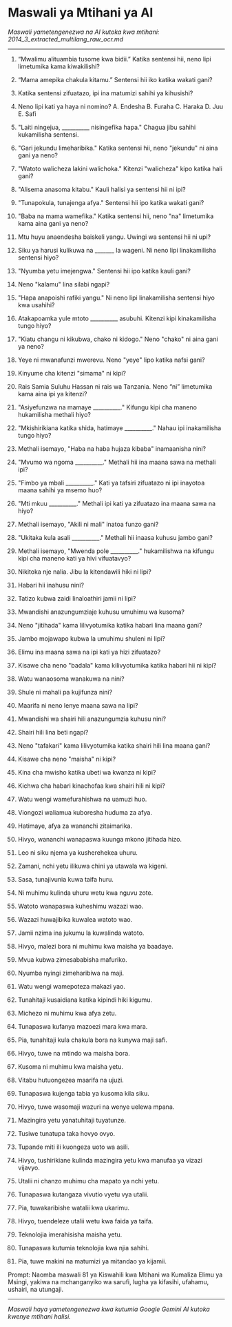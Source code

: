 # Maswali ya Mtihani ya AI
*Maswali yametengenezwa na AI kutoka kwa mtihani: 2014_3_extracted_multilang_raw_ocr.md*

---

1.  “Mwalimu alituambia tusome kwa bidii.” Katika sentensi hii, neno lipi limetumika kama kiwakilishi?
2.  “Mama amepika chakula kitamu.” Sentensi hii iko katika wakati gani?
3.  Katika sentensi zifuatazo, ipi ina matumizi sahihi ya kihusishi?
4.  Neno lipi kati ya haya ni nomino? A. Endesha B. Furaha C. Haraka D. Juu E. Safi
5.  "Laiti ningejua, __________ nisingefika hapa." Chagua jibu sahihi kukamilisha sentensi.
6.  "Gari jekundu limeharibika." Katika sentensi hii, neno "jekundu" ni aina gani ya neno?
7.  "Watoto walicheza lakini walichoka." Kitenzi "walicheza" kipo katika hali gani?
8.  "Alisema anasoma kitabu." Kauli halisi ya sentensi hii ni ipi?
9.  "Tunapokula, tunajenga afya." Sentensi hii ipo katika wakati gani?
10. "Baba na mama wamefika." Katika sentensi hii, neno "na" limetumika kama aina gani ya neno?
11. Mtu huyu anaendesha baiskeli yangu. Uwingi wa sentensi hii ni upi?
12. Siku ya harusi kulikuwa na _______ la wageni. Ni neno lipi linakamilisha sentensi hiyo?
13. "Nyumba yetu imejengwa." Sentensi hii ipo katika kauli gani?
14. Neno "kalamu" lina silabi ngapi?
15. "Hapa anapoishi rafiki yangu." Ni neno lipi linakamilisha sentensi hiyo kwa usahihi?
16. Atakapoamka yule mtoto __________ asubuhi. Kitenzi kipi kinakamilisha tungo hiyo?
17. "Kiatu changu ni kikubwa, chako ni kidogo." Neno "chako" ni aina gani ya neno?
18. Yeye ni mwanafunzi mwerevu. Neno "yeye" lipo katika nafsi gani?
19. Kinyume cha kitenzi "simama" ni kipi?
20. Rais Samia Suluhu Hassan ni rais wa Tanzania. Neno “ni” limetumika kama aina ipi ya kitenzi?

21. "Asiyefunzwa na mamaye __________." Kifungu kipi cha maneno hukamilisha methali hiyo?
22. "Mkishirikiana katika shida, hatimaye __________." Nahau ipi inakamilisha tungo hiyo?
23. Methali isemayo, "Haba na haba hujaza kibaba" inamaanisha nini?
24. "Mvumo wa ngoma __________." Methali hii ina maana sawa na methali ipi?
25. "Fimbo ya mbali __________." Kati ya tafsiri zifuatazo ni ipi inayotoa maana sahihi ya msemo huo?
26. "Mti mkuu __________." Methali ipi kati ya zifuatazo ina maana sawa na hiyo?
27. Methali isemayo, "Akili ni mali" inatoa funzo gani?
28. "Ukitaka kula asali __________." Methali hii inaasa kuhusu jambo gani?
29. Methali isemayo, "Mwenda pole __________." hukamilishwa na kifungu kipi cha maneno kati ya hivi vifuatavyo?
30. Nikitoka nje nalia. Jibu la kitendawili hiki ni lipi?

31. Habari hii inahusu nini?
32. Tatizo kubwa zaidi linaloathiri jamii ni lipi?
33. Mwandishi anazungumziaje kuhusu umuhimu wa kusoma?
34. Neno "jitihada" kama lilivyotumika katika habari lina maana gani?
35. Jambo mojawapo kubwa la umuhimu shuleni ni lipi?
36. Elimu ina maana sawa na ipi kati ya hizi zifuatazo?
37. Kisawe cha neno "badala" kama kilivyotumika katika habari hii ni kipi?
38. Watu wanaosoma wanakuwa na nini?
39. Shule ni mahali pa kujifunza nini?
40. Maarifa ni neno lenye maana sawa na lipi?

41. Mwandishi wa shairi hili anazungumzia kuhusu nini?
42. Shairi hili lina beti ngapi?
43. Neno "tafakari" kama lilivyotumika katika shairi hili lina maana gani?
44. Kisawe cha neno "maisha" ni kipi?
45. Kina cha mwisho katika ubeti wa kwanza ni kipi?
46. Kichwa cha habari kinachofaa kwa shairi hili ni kipi?

47. Watu wengi wamefurahishwa na uamuzi huo.
48. Viongozi waliamua kuboresha huduma za afya.
49. Hatimaye, afya za wananchi zitaimarika.
50. Hivyo, wananchi wanapaswa kuunga mkono jitihada hizo.

51. Leo ni siku njema ya kusherehekea uhuru.
52. Zamani, nchi yetu ilikuwa chini ya utawala wa kigeni.
53. Sasa, tunajivunia kuwa taifa huru.
54. Ni muhimu kulinda uhuru wetu kwa nguvu zote.

55. Watoto wanapaswa kuheshimu wazazi wao.
56. Wazazi huwajibika kuwalea watoto wao.
57. Jamii nzima ina jukumu la kuwalinda watoto.
58. Hivyo, malezi bora ni muhimu kwa maisha ya baadaye.

59. Mvua kubwa zimesababisha mafuriko.
60. Nyumba nyingi zimeharibiwa na maji.
61. Watu wengi wamepoteza makazi yao.
62. Tunahitaji kusaidiana katika kipindi hiki kigumu.

63. Michezo ni muhimu kwa afya zetu.
64. Tunapaswa kufanya mazoezi mara kwa mara.
65. Pia, tunahitaji kula chakula bora na kunywa maji safi.
66. Hivyo, tuwe na mtindo wa maisha bora.

67. Kusoma ni muhimu kwa maisha yetu.
68. Vitabu hutuongezea maarifa na ujuzi.
69. Tunapaswa kujenga tabia ya kusoma kila siku.
70. Hivyo, tuwe wasomaji wazuri na wenye uelewa mpana.

71. Mazingira yetu yanatuhitaji tuyatunze.
72. Tusiwe tunatupa taka hovyo ovyo.
73. Tupande miti ili kuongeza uoto wa asili.
74. Hivyo, tushirikiane kulinda mazingira yetu kwa manufaa ya vizazi vijavyo.

75. Utalii ni chanzo muhimu cha mapato ya nchi yetu.
76. Tunapaswa kutangaza vivutio vyetu vya utalii.
77. Pia, tuwakaribishe watalii kwa ukarimu.
78. Hivyo, tuendeleze utalii wetu kwa faida ya taifa.

79. Teknolojia imerahisisha maisha yetu.
80. Tunapaswa kutumia teknolojia kwa njia sahihi.
81. Pia, tuwe makini na matumizi ya mitandao ya kijamii.

Prompt: Naomba maswali 81 ya Kiswahili kwa Mtihani wa Kumaliza Elimu ya Msingi, yakiwa na mchanganyiko wa sarufi, lugha ya kifasihi, ufahamu, ushairi, na utungaji.

---
*Maswali haya yametengenezwa kwa kutumia Google Gemini AI kutoka kwenye mtihani halisi.*
